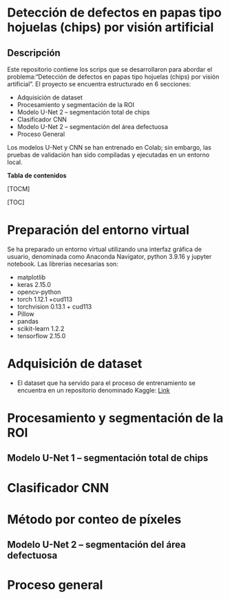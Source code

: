 # Detección de defectos en papas tipo hojuelas (chips) por visión artificial

## Descripción

Este repositorio contiene los scrips que se desarrollaron para abordar el problema:“Detección de defectos en papas tipo hojuelas (chips) por visión artificial”. El proyecto se encuentra estructurado en 6 secciones:
- Adquisición de dataset
- Procesamiento y segmentación de la ROI
- Modelo U-Net 2 – segmentación total de chips
- Clasificador CNN
- Modelo U-Net 2 – segmentación del área defectuosa
- Proceso General

Los modelos U-Net y CNN se han entrenado en Colab; sin embargo, las pruebas de validación han sido compiladas y ejecutadas en un entorno local.

**Tabla de contenidos**

[TOCM]

[TOC]
# Preparación del entorno virtual
Se ha preparado un entorno virtual utilizando una interfaz gráfica de usuario, denominada como Anaconda Navigator, python 3.9.16  y jupyter notebook. Las librerías necesarias son:
- matplotlib
- keras 2.15.0
- opencv-python
- torch 1.12.1 +cud113
- torchvision 0.13.1 + cud113
- Pillow
- pandas
- scikit-learn 1.2.2
- tensorflow 2.15.0

# Adquisición de dataset
- El dataset que ha servido para el proceso de entrenamiento se encuentra en un repositorio denominado Kaggle: [Link](https://www.kaggle.com/datasets/concaption/pepsico-lab-potato-quality-control)



# Procesamiento y segmentación de la ROI

## Modelo U-Net 1 – segmentación total de chips

# Clasificador CNN
# Método por conteo de píxeles
## Modelo U-Net 2 – segmentación del área defectuosa

# Proceso general
